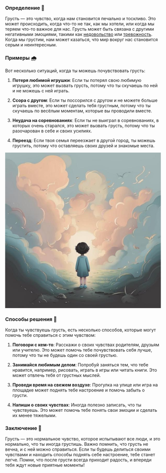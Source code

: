### Определение 🧐
Грусть — это чувство, когда нам становится печально и тоскливо. Это может происходить, когда что-то не так, как мы хотели, или когда мы теряем что-то важное для нас. Грусть может быть связана с другими негативными эмоциями, такими как [недовольство](недовольство.md) или [тревожность](тревожность.md). Когда мы грустим, нам может казаться, что мир вокруг нас становится серым и неинтересным.

### Примеры 🌧️
Вот несколько ситуаций, когда ты можешь почувствовать грусть:

1. **Потеря любимой игрушки**: Если ты потерял свою любимую игрушку, это может вызвать грусть, потому что ты скучаешь по ней и не можешь с ней играть.
   
2. **Ссора с другом**: Если ты поссорился с другом и не можете больше играть вместе, это может сделать тебя грустным, потому что ты скучаешь по весёлым моментам, которые вы проводили вместе.

3. **Неудача на соревнованиях**: Если ты не выиграл в соревнованиях, в которых очень старался, это может вызвать грусть, потому что ты разочарован в себе и своих усилиях.

4. **Переезд**: Если твоя семья переезжает в другой город, ты можешь грустить, потому что оставляешь своих друзей и знакомые места.



![Изображение грусть](грусть.jpg)



### Способы решения 🌈
Когда ты чувствуешь грусть, есть несколько способов, которые могут помочь тебе справиться с этим чувством:

1. **Поговори с кем-то**: Расскажи о своих чувствах родителям, друзьям или учителю. Это может помочь тебе почувствовать себя лучше, потому что ты не будешь один со своей грустью.

2. **Занимайся любимым делом**: Попробуй заняться тем, что тебе нравится, например, рисовать, играть в игры или читать книги. Это может отвлечь тебя от грустных мыслей.

3. **Проведи время на свежем воздухе**: Прогулка на улице или игра на площадке может поднять тебе настроение и помочь забыть о грусти.

4. **Напиши о своих чувствах**: Иногда полезно записать, что ты чувствуешь. Это может помочь тебе понять свои эмоции и сделать их менее тяжелыми.

### Заключение 🌟
Грусть — это нормальное чувство, которое испытывают все люди, и это нормально, что ты иногда грустишь. Важно помнить, что грусть не вечна, и с ней можно справиться. Если ты будешь делиться своими чувствами и находить способы поднять себе настроение, тебе станет легче. Помни, что после грусти всегда приходит радость, и впереди тебя ждут новые приятные моменты!